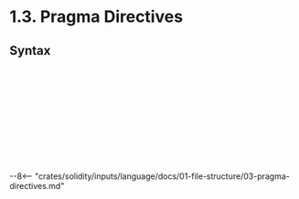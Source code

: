 <!-- This file is generated automatically by infrastructure scripts. Please don't edit by hand. -->

# 1.3. Pragma Directives

## Syntax

```{ .ebnf #PragmaDirective }

```

<pre ebnf-snippet="PragmaDirective" style="display: none;"><a href="#PragmaDirective"><span class="k">PragmaDirective</span></a><span class="o"> = </span><a href="../08-keywords#PragmaKeyword"><span class="k">PRAGMA_KEYWORD</span></a><br /><span class="o">                  </span><a href="#Pragma"><span class="k">Pragma</span></a><br /><span class="o">                  </span><a href="../09-punctuation#Semicolon"><span class="k">SEMICOLON</span></a><span class="o">;</span></pre>

```{ .ebnf #Pragma }

```

<pre ebnf-snippet="Pragma" style="display: none;"><a href="#Pragma"><span class="k">Pragma</span></a><span class="o"> = </span><a href="#ABICoderPragma"><span class="k">ABICoderPragma</span></a><br /><span class="o">       | </span><a href="#ExperimentalPragma"><span class="k">ExperimentalPragma</span></a><br /><span class="o">       | </span><a href="#VersionPragma"><span class="k">VersionPragma</span></a><span class="o">;</span></pre>

```{ .ebnf #ABICoderPragma }

```

<pre ebnf-snippet="ABICoderPragma" style="display: none;"><a href="#ABICoderPragma"><span class="k">ABICoderPragma</span></a><span class="o"> = </span><a href="#AbicoderKeyword"><span class="k">ABICODER_KEYWORD</span></a><br /><span class="o">                 </span><a href="../../05-expressions/06-identifiers#Identifier"><span class="k">IDENTIFIER</span></a><span class="o">;</span></pre>

```{ .ebnf #ExperimentalPragma }

```

<pre ebnf-snippet="ExperimentalPragma" style="display: none;"><a href="#ExperimentalPragma"><span class="k">ExperimentalPragma</span></a><span class="o"> = </span><a href="#ExperimentalKeyword"><span class="k">EXPERIMENTAL_KEYWORD</span></a><br /><span class="o">                     </span><a href="#ExperimentalFeature"><span class="k">ExperimentalFeature</span></a><span class="o">;</span></pre>

```{ .ebnf #ExperimentalFeature }

```

<pre ebnf-snippet="ExperimentalFeature" style="display: none;"><a href="#ExperimentalFeature"><span class="k">ExperimentalFeature</span></a><span class="o"> = </span><a href="../../05-expressions/06-identifiers#Identifier"><span class="k">IDENTIFIER</span></a><br /><span class="o">                    | </span><a href="../../05-expressions/05-strings#AsciiStringLiteral"><span class="k">ASCII_STRING_LITERAL</span></a><span class="o">;</span></pre>

```{ .ebnf #VersionPragma }

```

<pre ebnf-snippet="VersionPragma" style="display: none;"><a href="#VersionPragma"><span class="k">VersionPragma</span></a><span class="o"> = </span><a href="#SolidityKeyword"><span class="k">SOLIDITY_KEYWORD</span></a><br /><span class="o">                </span><a href="#VersionPragmaExpressions"><span class="k">VersionPragmaExpressions</span></a><span class="o">;</span></pre>

```{ .ebnf #VersionPragmaExpressions }

```

<pre ebnf-snippet="VersionPragmaExpressions" style="display: none;"><a href="#VersionPragmaExpressions"><span class="k">VersionPragmaExpressions</span></a><span class="o"> = </span><a href="#VersionPragmaExpression"><span class="k">VersionPragmaExpression</span></a><span class="o">+</span><span class="o">;</span></pre>

```{ .ebnf #VersionPragmaExpression }

```

<pre ebnf-snippet="VersionPragmaExpression" style="display: none;"><a href="#VersionPragmaExpression"><span class="k">VersionPragmaExpression</span></a><span class="o"> = </span><a href="#VersionPragmaOrExpression"><span class="k">VersionPragmaOrExpression</span></a><br /><span class="o">                        | </span><a href="#VersionPragmaRangeExpression"><span class="k">VersionPragmaRangeExpression</span></a><br /><span class="o">                        | </span><a href="#VersionPragmaPrefixExpression"><span class="k">VersionPragmaPrefixExpression</span></a><br /><span class="o">                        | </span><a href="#VersionPragmaSpecifier"><span class="k">VersionPragmaSpecifier</span></a><span class="o">;</span></pre>

```{ .ebnf #VersionPragmaSpecifier }

```

<pre ebnf-snippet="VersionPragmaSpecifier" style="display: none;"><a href="#VersionPragmaSpecifier"><span class="k">VersionPragmaSpecifier</span></a><span class="o"> = </span><a href="#VersionPragmaValue"><span class="k">VERSION_PRAGMA_VALUE</span></a><span class="o"> </span><span class="o">(</span><a href="../09-punctuation#Period"><span class="k">PERIOD</span></a><span class="o"> </span><a href="#VersionPragmaValue"><span class="k">VERSION_PRAGMA_VALUE</span></a><span class="o">)</span><span class="o">*</span><span class="o">;</span></pre>

```{ .ebnf #VersionPragmaValue }

```

<pre ebnf-snippet="VersionPragmaValue" style="display: none;"><a href="#VersionPragmaValue"><span class="k">VERSION_PRAGMA_VALUE</span></a><span class="o"> = </span><span class="o">(</span><span class="o">(</span><span class="s2">"0"</span><span class="o">…</span><span class="s2">"9"</span><span class="o">)</span><span class="o"> | </span><span class="s2">"x"</span><span class="o"> | </span><span class="s2">"X"</span><span class="o"> | </span><span class="s2">"*"</span><span class="o">)</span><span class="o">+</span><span class="o">;</span></pre>

```{ .ebnf #AbicoderKeyword }

```

<pre ebnf-snippet="AbicoderKeyword" style="display: none;"><span class="cm">(* Never reserved *)</span><br /><a href="#AbicoderKeyword"><span class="k">ABICODER_KEYWORD</span></a><span class="o"> = </span><span class="s2">"abicoder"</span><span class="o">;</span></pre>

```{ .ebnf #ExperimentalKeyword }

```

<pre ebnf-snippet="ExperimentalKeyword" style="display: none;"><span class="cm">(* Never reserved *)</span><br /><a href="#ExperimentalKeyword"><span class="k">EXPERIMENTAL_KEYWORD</span></a><span class="o"> = </span><span class="s2">"experimental"</span><span class="o">;</span></pre>

```{ .ebnf #SolidityKeyword }

```

<pre ebnf-snippet="SolidityKeyword" style="display: none;"><span class="cm">(* Never reserved *)</span><br /><a href="#SolidityKeyword"><span class="k">SOLIDITY_KEYWORD</span></a><span class="o"> = </span><span class="s2">"solidity"</span><span class="o">;</span></pre>

--8<-- "crates/solidity/inputs/language/docs/01-file-structure/03-pragma-directives.md"
